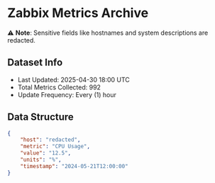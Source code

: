 # Zabbix Metrics Archive

⚠️ **Note**: Sensitive fields like hostnames and system descriptions are redacted.

## Dataset Info
- Last Updated: 2025-04-30 18:00 UTC
- Total Metrics Collected: 992
- Update Frequency: Every (1) hour

## Data Structure
```json
{
    "host": "redacted",
    "metric": "CPU Usage",
    "value": "12.5",
    "units": "%",
    "timestamp": "2024-05-21T12:00:00"
}
```
